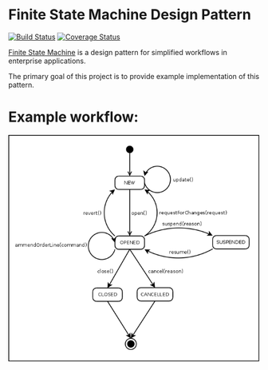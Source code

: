 # Finite State Machine Design Pattern

[![Build Status](https://travis-ci.org/mkuthan/design-fsm.png)](https://travis-ci.org/mkuthan/design-fsm) [![Coverage Status](https://coveralls.io/repos/mkuthan/design-fsm/badge.png)](https://coveralls.io/r/mkuthan/design-fsm)

[Finite State Machine](http://en.wikipedia.org/wiki/Finite-state_machine) is a design pattern for simplified workflows in enterprise applications.

The primary goal of this project is to provide example implementation of this pattern.

Example workflow:
=================

![State Diagram](https://github.com/mkuthan/design-fsm/blob/master/state-diagram.png)
